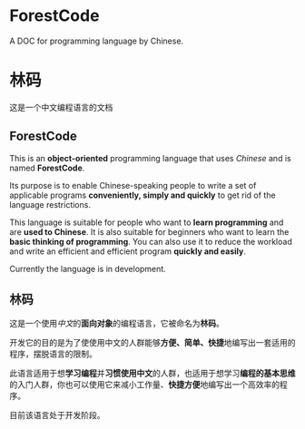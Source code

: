 # ForestCode    
A DOC for programming language by Chinese.    

# 林码
这是一个中文编程语言的文档    

## ForestCode    

This is an **object-oriented** programming language that uses *Chinese* and is named **ForestCode**.    

Its purpose is to enable Chinese-speaking people to write a set of applicable programs **conveniently, simply and quickly** to get rid of the language restrictions.    

This language is suitable for people who want to **learn programming** and are **used to Chinese**. It is also suitable for beginners who want to learn the **basic thinking of programming**. You can also use it to reduce the workload and write an efficient and efficient program **quickly and easily**.    

Currently the language is in development.   

## 林码    
这是一个使用*中文*的**面向对象**的编程语言，它被命名为**林码**。    

开发它的目的是为了使使用中文的人群能够**方便、简单、快捷**地编写出一套适用的程序，摆脱语言的限制。    

此语言适用于想**学习编程**并**习惯使用中文**的人群，也适用于想学习**编程的基本思维**的入门人群，你也可以使用它来减小工作量、**快捷方便**地编写出一个高效率的程序。    

目前该语言处于开发阶段。
